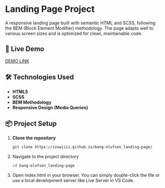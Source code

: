 
# Landing Page Project

A responsive landing page built with semantic HTML and SCSS, following the BEM (Block Element Modifier) methodology. The page adapts well to various screen sizes and is optimized for clean, maintainable code.

## 🚀 Live Demo

[DEMO LINK](https://izuwiiii.github.io/bang-olufsen_landing-page/)

## 🛠️ Technologies Used

- **HTML5**
- **SCSS**
- **BEM Methodology**
- **Responsive Design (Media Queries)**

## 📦 Project Setup

1. **Clone the repository**
   ```bash
   git clone https://izuwiiii.github.io/bang-olufsen_landing-page/

2. Navigate to the project directory
   ```bash
   cd bang-olufsen_landing-page

3. Open index.html in your browser.
   You can simply double-click the file or use a local development server like Live Server in VS Code.
